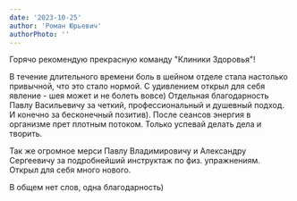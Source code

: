 ```yaml
---
date: '2023-10-25'
author: 'Роман Юрьевич'
authorPhoto: ''
---
```

Горячо рекомендую прекрасную команду "Клиники Здоровья"!

В течение длительного времени боль в шейном отделе стала настолько привычной, что это стало нормой. С удивлением открыл для себя явление - шея может и не болеть вовсе) Отдельная благодарность Павлу Васильевичу за четкий, профессиональный и душевный подход. И конечно за бесконечный позитив).
После сеансов энергия в организме прет плотным потоком. Только успевай делать дела и творить.

Так же огромное мерси Павлу Владимировичу и Александру Сергеевичу за подробнейший  инструктаж по физ. упражнениям. Открыл для себя много нового.

В общем нет слов, одна благодарность)